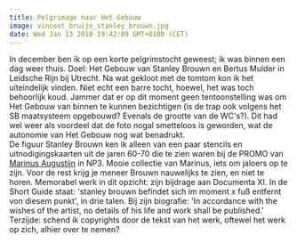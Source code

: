 ```yaml
---
title: Pelgrimage naar Het Gebouw
image: vincent_bruijn_stanley_brouwn.jpg
date: Wed Jan 13 2010 19:42:09 GMT+0100 (CET)
---
```


In december ben ik op een korte pelgrimstocht geweest; ik was binnen een dag weer thuis. Doel: Het Gebouw van Stanley Brouwn en Bertus Mulder in Leidsche Rijn bij Utrecht. Na wat gekloot met de tomtom kon ik het uiteindelijk vinden. Niet echt een barre tocht, hoewel, het was toch behoorlijk koud. Jammer dat er op dit moment geen tentoonstelling was om Het Gebouw van binnen te kunnen bezichtigen (is de trap ook volgens het SB maatsysteem opgebouwd? Evenals de grootte van de WC's?). Dit had wel weer als voordeel dat de foto nogal smetteloos is geworden, wat de autonomie van Het Gebouw nog wat benadrukt.<br />
De figuur Stanley Brouwn ken ik alleen van een paar stencils en uitnodigingskaarten uit de jaren 60-70 die te zien waren bij de PROMO van <a href="http://np3.nu/index.php?/projects/promo--marinus-augustijn/">Marinus Augustijn</a> in NP3. Mooie collectie van Marinus, iets om jaloers op te zijn. Voor de rest krijg je meneer Brouwn nauwelijks te zien, en niet te horen. Memorabel werk in dit opzicht: zijn bijdrage aan Documenta XI. In de Short Guide  staat: 'stanley brouwn befindet sich im moment x fuß entfernt von diesem punkt', in drie talen. Bij zijn biografie: 'In accordance with the wishes of the artist, no details of his life and work shall be published.'<br />
Terzijde: schend ik copyrights door de tekst van het werk, oftewel het werk op zich, alhier over te nemen?
